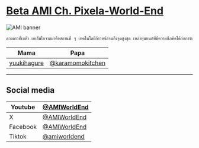 # [Beta AMI Ch. Pixela-World-End](https://www.youtube.com/@AMIWorldEnd)

![AMI banner](https://scontent.fbkk5-3.fna.fbcdn.net/v/t39.30808-6/443696162_122142468632219750_9105047761266080865_n.png?_nc_cat=105&ccb=1-7&_nc_sid=5f2048&_nc_ohc=T6-93sa63ksQ7kNvgGPzGav&_nc_ht=scontent.fbkk5-3.fna&oh=00_AYCOvilQnYRaseRrmRMAE0QaZ9FfRcyZVzlmxJA9td_tHw&oe=66615968)

```txt
ดวงดาวที่เบต้า เอเอ็มไอจากมาคือสถานที่ ๆ เทคโนโลยีก้าวหน้าจนถึงจุดสูงสุด เหล่าหุ่นยนต์ที่มีความนึกคิดได้ก่อการปฏิวัติขึ้น เป็นผลให้มีมนุษย์หลงเหลืออยู่น้อยมาก ในโลกที่แสนโหดร้ายใบนั้น ยังมีเอมิที่รักพวกเขาสุดหัวใจ เพราะเธอเป็นทั้งหุ่นยนต์และขณะเดียวกันก็เป็นผู้ที่อยู่ข้างมนุษย์จากใจจริง นั่นทำให้เธอโดนกีดกั้นและเกลียดชังจากทั้งสองฝ่าย ในตอนที่เธอได้ช่วยมนุษย์สาวคนนึงไว้จากหุ่นตนอื่นที่กำลังทำร้าย หลังได้เปิดใจคุยกันก็พบความจริงที่ว่า ‘มนุษย์เป็นผู้สร้างหุ่นยนต์ขึ้นมา’ หากแต่พวกเขาได้อพยพไปยังดาวโลกที่แสนไกลแล้ว หัวใจพองโตเมื่อรับรู้ถึงความปรารถนาใหม่ เรื่องที่ว่าเอมิอยากจะไปพบกับคุณผู้สร้างให้ได้ ในเวลานั้นเองภัยพิบัติหุ่นยนต์จากดาวของเธอก็ได้วางแผนคืบคลานไปยัง ‘โลก‘ แล้ว นั่นทำให้เอมิจึงตัดสินใจรีบออกเดินทาง
```

|Mama|Papa|
|---|---|
|[yuukihagure](https://x.com/yuukihagure)|[@karamomokitchen](https://x.com/karamomokitchen)|

---

## Social media

|Youtube|[@AMIWorldEnd](https://www.youtube.com/@AMIWorldEnd)|
|---|---|
|X|[@AMIWorldEnd](https://x.com/AMIWorldEnd)|
|Facebook|[@AMIWorldEnd](https://facebook.com/AMIWorldEnd)|
|Tiktok|[@amiworldend](https://tiktok.com/@amiworldend)|
